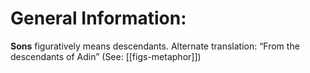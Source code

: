 # General Information:

**Sons** figuratively means descendants. Alternate translation: “From the descendants of Adin” (See: [[figs-metaphor]])